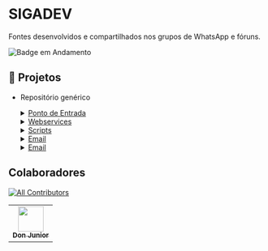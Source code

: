 ﻿# SIGADEV
Fontes desenvolvidos e compartilhados nos grupos de WhatsApp e fóruns.

![Badge em Andamento](http://img.shields.io/static/v1?label=STATUS&message=EM%20ANDAMENTO&color=GREEN&style=for-the-badge)

## 🔨 Projetos
+ Repositório genérico

  <details>
      <summary><a href="https://github.com/DonJunior/SIGADEV/tree/master/Ponto%20de%20Entrada">Ponto de Entrada</a></summary>
  </details>  
  <details>
    <summary><a href="https://github.com/DonJunior/SIGADEV/tree/master/Webservice">Webservices</a></summary>
    + [SOAP] <br/>
    + [REST]
  </details>  
  <details>
    <summary><a href="https://github.com/DonJunior/SIGADEV/tree/master/Bat">Scripts</a></summary>
  </details>  
  <details>
    <summary><a href="https://github.com/DonJunior/SIGADEV/tree/master/Email">Email</a></summary>
  </details>  

  <details>
    <summary><a href="https://github.com/DonJunior/SIGADEV/tree/master/Email">Email</a></summary>
  </details>  

## Colaboradores
[![All Contributors](https://img.shields.io/badge/all_contributors-1-blue.svg?style=flat-square)](#contributors-)
<table>
  <tr>
    <td align="center">
      <a href="https://github.com/DonJunior">
        <img src="https://avatars.githubusercontent.com/u/16182224?s=400&u=086bc8bf999ac132108584284e24654d4b2eda21&v=4" width="50px;" alt=""/>
        <br/>
        <sub><b>Don Junior</b></sub>
      </a>
    </td>
  </tr>
</table>
